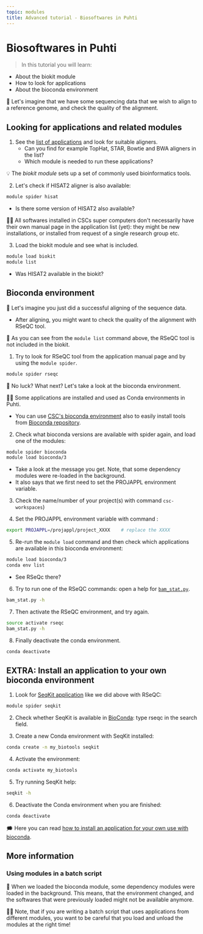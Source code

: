 ```yaml
---
topic: modules
title: Advanced tutorial - Biosoftwares in Puhti
---
```


# Biosoftwares in Puhti

> In this tutorial you will learn:
- About the biokit module
- How to look for applications
- About the bioconda environment

💬 Let's imagine that we have some sequencing data that we wish to align to a reference genome, and check the quality of the alignment. 

## Looking for applications and related modules

1. See the [list of applications](https://docs.csc.fi/apps/) and look for suitable aligners. 
   - Can you find for example TopHat, STAR, Bowtie and BWA aligners in the list?
   - Which module is needed to run these applications?

💡 The *biokit module* sets up a set of commonly used bioinformatics tools. 

2. Let's check if HISAT2 aligner is also available:
```bash
module spider hisat
```
   - Is there some version of HISAT2 also available?

☝🏻 All softwares installed in CSCs super computers don't necessarily have their own manual page in the application list (yet): they might be new installations, or installed from request of a single research group etc. 

3. Load the biokit module and see what is included.
```bash
module load biokit
module list
```
   - Was HISAT2 available in the biokit?

## Bioconda environment

💬 Let's imagine you just did a successful aligning of the sequence data. 
   - After aligning, you might want to check the quality of the alignment with RSeQC tool. 

💬 As you can see from the `module list` command above, the RSeQC tool is not included in the biokit. 

1. Try to look for RSeQC tool from the application manual page and by using the `module spider`. 
```bash
module spider rseqc
```

💬 No luck? What next? Let's take a look at the bioconda environment.

☝🏻 Some applications are installed and used as Conda environments in Puhti. 
   - You can use [CSC's bioconda environment](https://docs.csc.fi/apps/bioconda/) also to easily install tools from [Bioconda repository](http://bioconda.github.io).

2. Check what bioconda versions are available with spider again, and load one of the modules:
```bash
module spider bioconda
module load bioconda/3
```
   - Take a look at the message you get. Note, that some dependency modules were re-loaded in the background. 
   - It also says that we first need to set the PROJAPPL environment variable.

3. Check the name/number of your project(s) with command `csc-workspaces`)

4. Set the PROJAPPL environment variable with command :
```bash
export PROJAPPL=/projappl/project_XXXX    # replace the XXXX
```

5. Re-run the ```module load``` command and then check which applications are available in this bioconda environment:
```bash
module load bioconda/3
conda env list
```
   - See RSeQc there? 

6. Try to run one of the RSeQC commands: open a help for [`bam_stat.py`](http://rseqc.sourceforge.net/#bam-stat-py).
```bash
bam_stat.py -h
```

7. Then activate the RSeQC environment, and try again. 
```bash
source activate rseqc
bam_stat.py -h
```

8. Finally deactivate the conda environment.
```bash
conda deactivate
```

## EXTRA: Install an application to your own bioconda environment

1. Look for [SeqKit application](https://bioinf.shenwei.me/seqkit/) like we did above with RSeQC:
```bash
module spider seqkit
```
2. Check whether SeqKit is available in [BioConda](http://bioconda.github.io): type rseqc in the search field.

3. Create a new Conda environment with SeqKit installed:
```bash
conda create -n my_biotools seqkit
```
4. Activate the environment:
```bash
conda activate my_biotools
```
5. Try running SeqKit help:
```bash
seqkit -h
```
6. Deactivate the Conda environment when you are finished:
```bash
conda deactivate
```

🗯 Here you can read [how to install an application for your own use with bioconda](https://docs.csc.fi/apps/bioconda/#2-installing-software-for-your-own-use-with-bioconda). 


## More information

### Using modules in a batch script

💬 When we loaded the bioconda module, some dependency modules were loaded in the background. This means, that the environment changed, and the softwares that were previously loaded might not be available anymore. 

☝🏻 Note, that if you are writing a batch script that uses applications from different modules, you want to be careful that you load and unload the modules at the right time!
